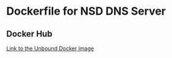 # Dockerfile for NSD DNS Server

## Docker Hub
[Link to the Unbound Docker image](https://hub.docker.com/r/cloubit/nsd)

